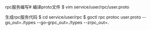 rpc服务编写#
编译proto文件
$ vim service/user/rpc/user.proto


生成rpc服务代码
$ cd service/user/rpc
$ goctl rpc protoc user.proto --go_out=./types --go-grpc_out=./types --zrpc_out=.
